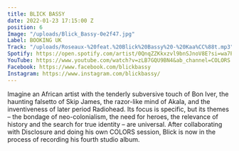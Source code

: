 ```yaml
---
title: BLICK BASSY
date: 2022-01-23 17:15:00 Z
position: 6
Image: "/uploads/Blick_Bassy-0e2f47.jpg"
Label: BOOKING UK
Track: "/uploads/Roseaux-%20feat.%20Blick%20Bassy%20-%20Kaa%CC%88t.mp3"
Spotify: https://open.spotify.com/artist/0QnqZZKkxzvl9bnSJnoV8E?si=wa7PgQ7vQSS9RaPWN9rZ0A
YouTube: https://www.youtube.com/watch?v=zLB7GQU9BN4&ab_channel=COLORS
Facebook: https://www.facebook.com/blickbassy
Instagram: https://www.instagram.com/blickbassy/
---
```


Imagine an African artist with the tenderly subversive touch of Bon Iver, the haunting falsetto of Skip James, the razor-like mind of Akala, and the inventiveness of later period Radiohead. Its focus is specific, but its themes – the bondage of neo-colonialism, the need for heroes, the relevance of history and the search for true identity – are universal. After collaborating with Disclosure and doing his own COLORS session, Blick is now in the process of recording his fourth studio album.